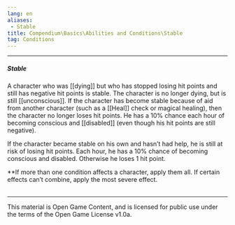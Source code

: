 ```yaml
---
lang: en
aliases:
 - Stable
title: Compendium\Basics\Abilities and Conditions\Stable
tag: Conditions
---
```


---
##### Stable

A character who was [[dying]] but who has stopped losing hit points and still has negative hit points is stable. The character is no longer dying, but is still [[unconscious]]. If the character has become stable because of aid from another character (such as a [[Heal]] check or magical healing), then the character no longer loses hit points. He has a 10% chance each hour of becoming conscious and [[disabled]] (even though his hit points are still negative).

If the character became stable on his own and hasn’t had help, he is still at risk of losing hit points. Each hour, he has a 10% chance of becoming conscious and disabled. Otherwise he loses 1 hit point.

**If more than one condition affects a character, apply them all. If certain effects can’t combine, apply the most severe effect.
<br><br>

---

This material is Open Game Content, and is licensed for public use under the terms of the Open Game License v1.0a.
